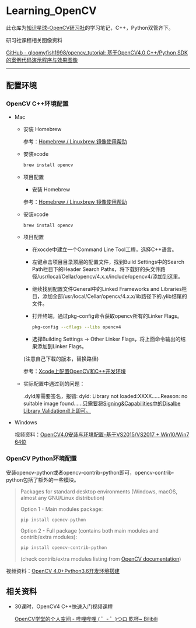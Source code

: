 # Learning_OpenCV

此仓库为[知识星球-OpenCV研习社](https://t.zsxq.com/y33jMbM)的学习笔记，C++，Python双管齐下。

研习社课程相关图像资料

[GitHub - gloomyfish1998/opencv_tutorial: 基于OpenCV4.0 C++/Python SDK的案例代码演示程序与效果图像](https://github.com/gloomyfish1998/opencv_tutorial)

---

## 配置环境

### OpenCV C++环境配置

- Mac
  - 安装 Homebrew

    参考：[Homebrew / Linuxbrew 镜像使用帮助](https://mirrors.tuna.tsinghua.edu.cn/help/homebrew/)

  - 安装xcode

    ```bash
    brew install opencv
    ```

  - 项目配置
    - 安装 Homebrew

    参考：[Homebrew / Linuxbrew 镜像使用帮助](https://mirrors.tuna.tsinghua.edu.cn/help/homebrew/)

  - 安装xcode

    ```bash
    brew install opencv
    ```

  - 项目配置
  
    - 在xocde中建立一个Command Line Tool工程，选择C++语言。
    - 左键点击项目目录顶层的配置文件，找到Build Settings中的Search Path栏目下的Header Search Paths，将下载好的头文件路径/usr/local/Cellar/opencv/4.x.x/include/opencv4/添加到这里。
    - 继续找到配置文件General中的Linked Frameworks and Libraries栏目，添加全部/usr/local/Cellar/opencv/4.x.x/lib路径下的.ylib结尾的文件。
    - 打开终端，通过pkg-config命令获取opencv所有的Linker Flags。

        ```bash
        pkg-config --cflags --libs opencv4
        ```

    - 选择Building Settings -> Other Linker Flags，将上面命令输出的结果添加到Linker Flags。

    (注意自己下载的版本，替换路径)

    参考：[Xcode上配置OpenCV和C++开发环境](https://gy23333.github.io/2020/01/16/Xcode上配置OpenCV和C-开发环境/)
  
  - 实际配置中遇过到的问题：
    
    .dyld库需要签名，报错: dyld: Library not loaded:XXXX......Reason: no suitable image found......[只需要将Signing&Capabilities中的Disalbe Library Validation点上即可。](https://github.com/opencv/opencv/issues/15645)


- Windows

    视频资料：[OpenCV4.0安装与环境配置-基于VS2015/VS2017 + Win10/Win7 64位](https://www.bilibili.com/video/BV1Dt411C79M)

### OpenCV Python环境配置

安装opencv-python或者opencv-contrib-python即可，opencv-contrib-python包括了额外的一些模块。

>Packages for standard desktop environments (Windows, macOS, almost any GNU/Linux distribution)
>
>Option 1 - Main modules package: 
>
>```python
>pip install opencv-python
>```
>
>Option 2 - Full package (contains both main modules and contrib/extra modules): 
>
>```python
>pip install opencv-contrib-python 
>```
>
>(check contrib/extra modules listing from [OpenCV documentation](https://docs.opencv.org/master/))

视频资料：[OpenCV 4.0+Python3.6开发环境搭建](https://www.bilibili.com/video/BV1pb411C7VP)

## 相关资料

- 30课时，OpenCV4 C++快速入门视频课程
  
  [OpenCV学堂的个人空间 - 哔哩哔哩 ( ゜- ゜)つロ 乾杯~ Bilibili](https://space.bilibili.com/365916694)
